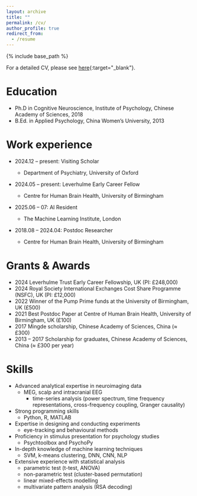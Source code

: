 ```yaml
---
layout: archive
title: ""
permalink: /cv/
author_profile: true
redirect_from:
  - /resume
---
```


{% include base_path %}

For a detailed CV, please see [here](/files/cv.pdf){:target="_blank"}.

Education
======
* Ph.D in Cognitive Neuroscience, Institute of Psychology, Chinese Academy of Sciences, 2018
* B.Ed. in Applied Psychology, China Women’s University, 2013

Work experience
======
* 2024.12 – present: Visiting Scholar
  * Department of Psychiatry, University of Oxford

* 2024.05 – present: Leverhulme Early Career Fellow 
  * Centre for Human Brain Health, University of Birmingham

* 2025.06 – 07: AI Resident 
  * The Machine Learning Institute, London

* 2018.08 – 2024.04: Postdoc Researcher
  * Centre for Human Brain Health, University of Birmingham

Grants & Awards
======
* 2024 Leverhulme Trust Early Career Fellowship, UK (PI: £248,000)
* 2024 Royal Society International Exchanges Cost Share Programme (NSFC), UK (PI: £12,000)
* 2022 Winner of the Pump Prime funds at the University of Birmingham, UK (£500)
* 2021 Best Postdoc Paper at Centre of Human Brain Health, University of Birmingham, UK (£100)
* 2017 Mingde scholarship, Chinese Academy of Sciences, China (≈ £300)
* 2013 – 2017 Scholarship for graduates, Chinese Academy of Sciences, China (≈ £300 per year)

Skills
======
* Advanced analytical expertise in neuroimaging data
  * MEG, scalp and intracranial EEG
    * time-series analysis (power spectrum, time frequency representations, cross-frequency coupling, Granger causality)
* Strong programming skills
  * Python, R, MATLAB
* Expertise in designing and conducting experiments
  * eye-tracking and behavioural methods
* Proficiency in stimulus presentation for psychology studies
  * Psychtoolbox and PsychoPy
* In-depth knowledge of machine learning techniques
  * SVM, k-means clustering, DNN, CNN, NLP
* Extensive experience with statistical analysis
  * parametric test (t-test, ANOVA)
  * non-parametric test (cluster-based permutation)
  * linear mixed-effects modelling
  * multivariate pattern analysis (RSA decoding)
